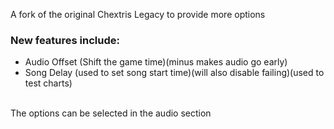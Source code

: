 A fork of the original Chextris Legacy to provide more options
### New features include:
- Audio Offset (Shift the game time)(minus makes audio go early)
- Song Delay (used to set song start time)(will also disable failing)(used to test charts)<br/>
<br/>
The options can be selected in the audio section
